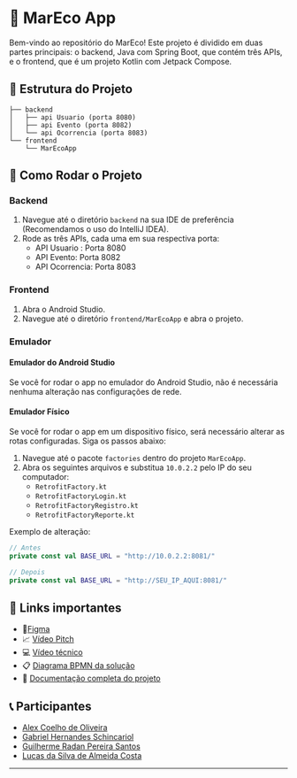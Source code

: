 
# 🌊 MarEco App

Bem-vindo ao repositório do MarEco! Este projeto é dividido em duas partes principais: o backend, Java com Spring Boot, que contém três APIs, e o frontend, que é um projeto Kotlin com Jetpack Compose.

## 📂 Estrutura do Projeto

```
├── backend
│   ├── api Usuario (porta 8080)
│   ├── api Evento (porta 8082)
│   └── api Ocorrencia (porta 8083)
└── frontend
    └── MarEcoApp
```

## 🚀 Como Rodar o Projeto

### Backend

1. Navegue até o diretório `backend` na sua IDE de preferência (Recomendamos o uso do IntelliJ IDEA).
2. Rode as três APIs, cada uma em sua respectiva porta:
    - API Usuario : Porta 8080
    - API Evento: Porta 8082
    - API Ocorrencia: Porta 8083

### Frontend

1. Abra o Android Studio.
2. Navegue até o diretório `frontend/MarEcoApp` e abra o projeto.

### Emulador

#### Emulador do Android Studio

Se você for rodar o app no emulador do Android Studio, não é necessária nenhuma alteração nas configurações de rede.

#### Emulador Físico

Se você for rodar o app em um dispositivo físico, será necessário alterar as rotas configuradas. Siga os passos abaixo:

1. Navegue até o pacote `factories` dentro do projeto `MarEcoApp`.
2. Abra os seguintes arquivos e substitua `10.0.2.2` pelo IP do seu computador:
    - `RetrofitFactory.kt`
    - `RetrofitFactoryLogin.kt`
    - `RetrofitFactoryRegistro.kt`
    - `RetrofitFactoryReporte.kt`

Exemplo de alteração:

```kotlin
// Antes
private const val BASE_URL = "http://10.0.2.2:8081/"

// Depois
private const val BASE_URL = "http://SEU_IP_AQUI:8081/"
```

## 🔗 Links importantes

- 🎨[Figma](https://www.figma.com/proto/MSMqsGqgm5sksNu1j3WS8y/MarEco---Global-Solution?node-id=60-1043&t=HCpmZm88VMKHbVUe-1&scaling=scale-down&page-id=0%3A1&starting-point-node-id=51%3A1129)
- 📈 [Vídeo Pitch]()
- 💻 [Vídeo técnico](https://youtu.be/DokwIp-LZLA?si=S9-Gx5ot4a94wrAP)
- 📋 [Diagrama BPMN da solução](https://drive.google.com/file/d/1p7dJXqmuhJj1QGKauRZJbyewQTlSR9fb/view?usp=sharing)
- 📃 [Documentação completa do projeto](https://docs.google.com/document/d/1brf8BWoDI9XvdqF5tXGKm4oIctjsfJybFNhrB7ldSqg/edit?usp=sharing)

## 📞 Participantes
- [Alex Coelho de Oliveira](https://www.linkedin.com/in/alex-coelho-de-oliveira/)
- [Gabriel Hernandes Schincariol](https://www.linkedin.com/in/gabrielschincariol/)
- [Guilherme Radan Pereira Santos](https://www.linkedin.com/in/guilherme-radan-pereira-santos-0bb65b194/)
- [Lucas da Silva de Almeida Costa](https://www.linkedin.com/in/lucas-costa-7a3b81201/)
---
